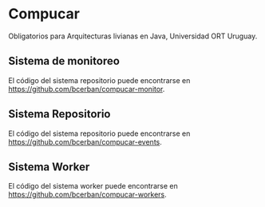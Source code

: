 # Compucar

Obligatorios para Arquitecturas livianas en Java, Universidad ORT Uruguay. 


## Sistema de monitoreo

El código del sistema repositorio puede encontrarse en https://github.com/bcerban/compucar-monitor.

## Sistema Repositorio

El código del sistema repositorio puede encontrarse en https://github.com/bcerban/compucar-events. 

## Sistema Worker

El código del sistema worker puede encontrarse en https://github.com/bcerban/compucar-workers.